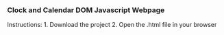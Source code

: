 <h3>Clock and Calendar DOM Javascript Webpage</h3>

<p>Instructions:
1. Download the project
2. Open the .html file in your browser
</p>
